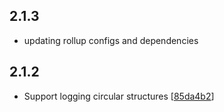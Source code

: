 ## 2.1.3
 - updating rollup configs and dependencies
 
## 2.1.2
 - Support logging circular structures [[85da4b2](https://github.com/logtown/logtown/pull/21/commits/85da4b2dfd986635b82b9fcce18d5b5cc21f7b59)]
